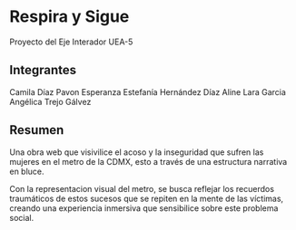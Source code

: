 # Respira y Sigue
Proyecto del Eje Interador UEA-5 

## Integrantes
Camila Díaz Pavon
Esperanza Estefanía Hernández Díaz
Aline Lara Garcia
Angélica Trejo Gálvez

## Resumen
Una obra web que visivilice el acoso y la inseguridad que sufren las mujeres en el metro de la CDMX, esto a través de una estructura narrativa en bluce.

Con la representacion visual del metro, se busca reflejar los recuerdos traumáticos de estos sucesos que se repiten en la mente de las víctimas, creando una experiencia inmersiva que sensibilice sobre este problema social.
